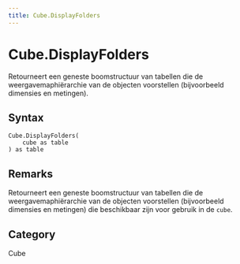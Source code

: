 ```yaml
---
title: Cube.DisplayFolders
---
```


# Cube.DisplayFolders


Retourneert een geneste boomstructuur van tabellen die de weergavemaphiërarchie van de objecten voorstellen (bijvoorbeeld dimensies en metingen).


## Syntax

```powerquery
Cube.DisplayFolders(
    cube as table
) as table
```


## Remarks

Retourneert een geneste boomstructuur van tabellen die de weergavemaphiërarchie van de objecten voorstellen (bijvoorbeeld dimensies en metingen) die beschikbaar zijn voor gebruik in de <code>cube</code>.



## Category
Cube
